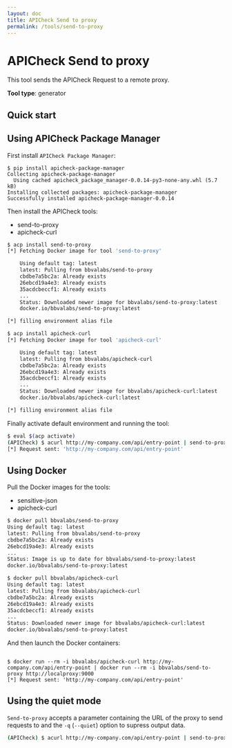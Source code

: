 ```yaml
---
layout: doc
title: APICheck Send to proxy
permalink: /tools/send-to-proxy
---
```


# APICheck Send to proxy

This tool sends the APICheck Request to a remote proxy.

**Tool type**: generator


## Quick start

## Using APICheck Package Manager

First install `APICheck Package Manager`:

```console
$ pip install apicheck-package-manager
Collecting apicheck-package-manager
  Using cached apicheck_package_manager-0.0.14-py3-none-any.whl (5.7 kB)
Installing collected packages: apicheck-package-manager
Successfully installed apicheck-package-manager-0.0.14
```

Then install the APICheck tools:

- send-to-proxy
- apicheck-curl

```bash
$ acp install send-to-proxy
[*] Fetching Docker image for tool 'send-to-proxy'

    Using default tag: latest
    latest: Pulling from bbvalabs/send-to-proxy
    cbdbe7a5bc2a: Already exists
    26ebcd19a4e3: Already exists
    35acdcbeccf1: Already exists
    ...
    Status: Downloaded newer image for bbvalabs/send-to-proxy:latest
    docker.io/bbvalabs/send-to-proxy:latest

[*] filling environment alias file

$ acp install apicheck-curl
[*] Fetching Docker image for tool 'apicheck-curl'

    Using default tag: latest
    latest: Pulling from bbvalabs/apicheck-curl
    cbdbe7a5bc2a: Already exists
    26ebcd19a4e3: Already exists
    35acdcbeccf1: Already exists
    ...
    Status: Downloaded newer image for bbvalabs/apicheck-curl:latest
    docker.io/bbvalabs/apicheck-curl:latest

[*] filling environment alias file
```

Finally activate default environment and running the tool:

```bash
$ eval $(acp activate)
(APICheck) $ acurl http://my-company.com/api/entry-point | send-to-proxy http://localproxy:9000
[*] Request sent: 'http://my-company.com/api/entry-point'
```

## Using Docker

Pull the Docker images for the tools:

- sensitive-json
- apicheck-curl

```bash
$ docker pull bbvalabs/send-to-proxy
Using default tag: latest
latest: Pulling from bbvalabs/send-to-proxy
cbdbe7a5bc2a: Already exists
26ebcd19a4e3: Already exists
...
Status: Image is up to date for bbvalabs/send-to-proxy:latest
docker.io/bbvalabs/send-to-proxy:latest

$ docker pull bbvalabs/apicheck-curl
Using default tag: latest
latest: Pulling from bbvalabs/apicheck-curl
cbdbe7a5bc2a: Already exists
26ebcd19a4e3: Already exists
35acdcbeccf1: Already exists
...
Status: Downloaded newer image for bbvalabs/apicheck-curl:latest
docker.io/bbvalabs/send-to-proxy:latest
```

And then launch the Docker containers:

```console

$ docker run --rm -i bbvalabs/apicheck-curl http://my-company.com/api/entry-point | docker run --rm -i bbvalabs/send-to-proxy http://localproxy:9000
[*] Request sent: 'http://my-company.com/api/entry-point'
```

## Using the quiet mode

`Send-to-proxy` accepts a parameter containing the URL of the proxy to send requests to and the `-q` (`--quiet`) option to supress output data.

```bash
(APICheck) $ acurl http://my-company.com/api/entry-point | send-to-proxy -q http://localproxy:9000
```
